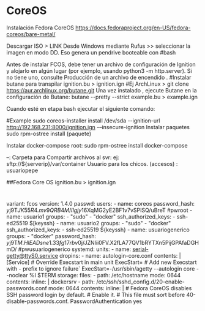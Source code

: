 # CoreOS
Instalación Fedora CoreOS
https://docs.fedoraproject.org/en-US/fedora-coreos/bare-metal/


Descargar ISO > LINK
Desde Windows mediante Rufus >> seleccionar la imagen en modo DD.
Eso genera un pendrive booteable con #bash

Antes de instalar FCOS, debe tener un archivo de configuración de Ignition y alojarlo en algún lugar (por ejemplo, usando python3 -m http.server). Si no tiene uno, consulte Producción de un archivo de encendido . 
#Instalar butane para transpilar ignition.bu > ignition.ign
#Ej ArchLinux > git clone https://aur.archlinux.org/butane.git
Una vez instalado , ejecute Butane en la configuración de Butane:
butane --pretty --strict example.bu > example.ign

Cuando esté en etapa bash ejecutar el siguiente comando:

#Example 
sudo coreos-installer install /dev/sda --ignition-url http://192.168.231:8000/ignition.ign -–insecure-ignition
Instalar paquetes sudo rpm-ostree install (paquete)

Instalar docker-compose 
root: sudo rpm-ostree install docker-compose

–: 
	Carpeta para Compartir archivos al svr:
	ej: sftp://${serverip}/var/container
	Usuario para los chicos. (accesos) : usuariopepe
	
##Fedora Core OS ignition.bu > ignition.ign
#
variant: fcos
version: 1.4.0
passwd:
  users:
    - name: coreos
      password_hash: $y$j9T$JK55R4.mv9QRB4M/IIgjy1$6XqMG2yE2BF1v7vSPISQ/uBreT
      #pwroot
    - name: usuario1
      groups:
        - "sudo"
        - "docker"
      ssh_authorized_keys:
        - ssh-ed25519 $[keyssh}
    - name: usuario2
      groups:
        - "sudo"
        - "docker"
      ssh_authorized_keys:
        - ssh-ed25519 ${keyssh}
    - name: usuariogenerico
      groups:
        - "docker"
      password_hash: $y$j9T$M.HlEADsne1.33fg17rbv0$j/JZNIii0FV.X2fLA77QV1bRYTXn5PijGPAfaDGHmD/
      #pwusuariogenerico
systemd:
  units:
    - name: serial-getty@ttyS0.service
      dropins:
      - name: autologin-core.conf
        contents: |
          [Service]
          # Override Execstart in main unit
          ExecStart=
          # Add new Execstart with `-` prefix to ignore failure`
          ExecStart=-/usr/sbin/agetty --autologin core --noclear %I $TERM
storage:
  files:
    - path: /etc/hostname
      mode: 0644
      contents:
        inline: |
          dockersrv
    - path: /etc/ssh/sshd_config.d/20-enable-passwords.conf
      mode: 0644
      contents:
        inline: |
          # Fedora CoreOS disables SSH password login by default.
          # Enable it.
          # This file must sort before 40-disable-passwords.conf.
          PasswordAuthentication yes


